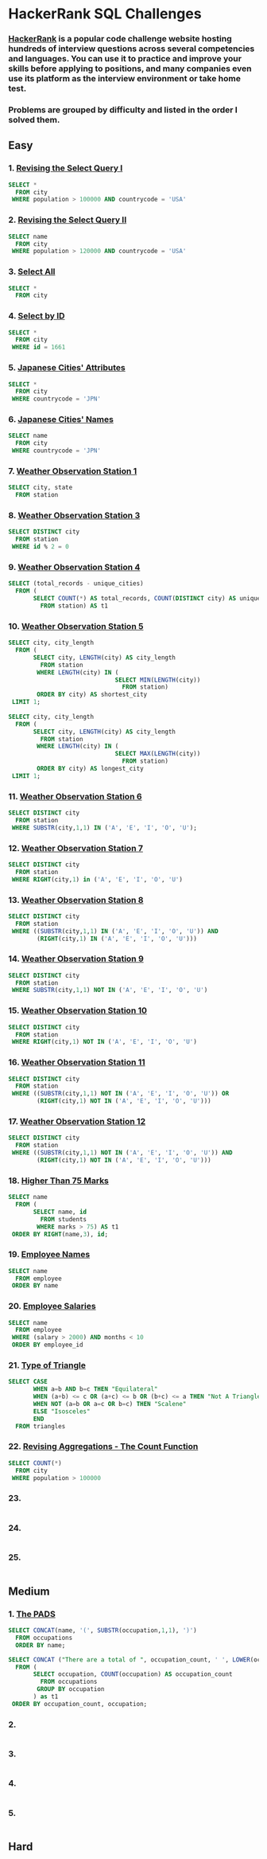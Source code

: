 # HackerRank SQL Challenges
### [HackerRank](https://www.hackerrank.com) is a popular code challenge website hosting hundreds of interview questions across several competencies and languages. You can use it to practice and improve your skills before applying to positions, and many companies even use its platform as the interview environment or take home test.
### Problems are grouped by difficulty and listed in the order I solved them.

## Easy

### 1. [Revising the Select Query I](https://www.hackerrank.com/challenges/revising-the-select-query/problem)

```sql
SELECT *
  FROM city
 WHERE population > 100000 AND countrycode = 'USA'
```

### 2. [Revising the Select Query II](https://www.hackerrank.com/challenges/revising-the-select-query-2/problem)

```sql
SELECT name
  FROM city
 WHERE population > 120000 AND countrycode = 'USA'
```

### 3. [Select All](https://www.hackerrank.com/challenges/select-all-sql/problem)

```sql
SELECT *
  FROM city
```
### 4. [Select by ID](https://www.hackerrank.com/challenges/select-by-id/problem)

```sql
SELECT *
  FROM city
 WHERE id = 1661
```

### 5. [Japanese Cities' Attributes](https://www.hackerrank.com/challenges/japanese-cities-attributes/problem)

```sql
SELECT *
  FROM city
 WHERE countrycode = 'JPN'
```

### 6. [Japanese Cities' Names](https://www.hackerrank.com/challenges/japanese-cities-name/problem)

```sql
SELECT name
  FROM city
 WHERE countrycode = 'JPN'
```

### 7. [Weather Observation Station 1](https://www.hackerrank.com/challenges/weather-observation-station-1/problem)

```sql
SELECT city, state
  FROM station
```

### 8. [Weather Observation Station 3](https://www.hackerrank.com/challenges/weather-observation-station-3/problem)

```sql
SELECT DISTINCT city
  FROM station
 WHERE id % 2 = 0
```

### 9. [Weather Observation Station 4](https://www.hackerrank.com/challenges/weather-observation-station-4/problem)

```sql
SELECT (total_records - unique_cities)
  FROM (
       SELECT COUNT(*) AS total_records, COUNT(DISTINCT city) AS unique_cities
         FROM station) AS t1
```

### 10. [Weather Observation Station 5](https://www.hackerrank.com/challenges/weather-observation-station-5/problem)

```sql
SELECT city, city_length
  FROM (
       SELECT city, LENGTH(city) AS city_length
         FROM station
        WHERE LENGTH(city) IN (
                              SELECT MIN(LENGTH(city))
                                FROM station)
        ORDER BY city) AS shortest_city
 LIMIT 1;
 
SELECT city, city_length
  FROM (
       SELECT city, LENGTH(city) AS city_length
         FROM station
        WHERE LENGTH(city) IN (
                              SELECT MAX(LENGTH(city))
                                FROM station) 
        ORDER BY city) AS longest_city
 LIMIT 1;
```

### 11. [Weather Observation Station 6](https://www.hackerrank.com/challenges/weather-observation-station-6/problem)

```sql
SELECT DISTINCT city
  FROM station
 WHERE SUBSTR(city,1,1) IN ('A', 'E', 'I', 'O', 'U');
```

### 12. [Weather Observation Station 7](https://www.hackerrank.com/challenges/weather-observation-station-7/problem)

```sql
SELECT DISTINCT city
  FROM station
 WHERE RIGHT(city,1) in ('A', 'E', 'I', 'O', 'U')
```

### 13. [Weather Observation Station 8](https://www.hackerrank.com/challenges/weather-observation-station-8/problem)

```sql
SELECT DISTINCT city
  FROM station
 WHERE ((SUBSTR(city,1,1) IN ('A', 'E', 'I', 'O', 'U')) AND
        (RIGHT(city,1) IN ('A', 'E', 'I', 'O', 'U')))
```

### 14. [Weather Observation Station 9](https://www.hackerrank.com/challenges/weather-observation-station-9/problem)

```sql
SELECT DISTINCT city
  FROM station
 WHERE SUBSTR(city,1,1) NOT IN ('A', 'E', 'I', 'O', 'U')
```

### 15. [Weather Observation Station 10](https://www.hackerrank.com/challenges/weather-observation-station-10/problem)

```sql
SELECT DISTINCT city
  FROM station
 WHERE RIGHT(city,1) NOT IN ('A', 'E', 'I', 'O', 'U')
```

### 16. [Weather Observation Station 11](https://www.hackerrank.com/challenges/weather-observation-station-11/problem)

```sql
SELECT DISTINCT city
  FROM station
 WHERE ((SUBSTR(city,1,1) NOT IN ('A', 'E', 'I', 'O', 'U')) OR
        (RIGHT(city,1) NOT IN ('A', 'E', 'I', 'O', 'U')))
```

### 17. [Weather Observation Station 12](https://www.hackerrank.com/challenges/weather-observation-station-12/problem)

```sql
SELECT DISTINCT city
  FROM station
 WHERE ((SUBSTR(city,1,1) NOT IN ('A', 'E', 'I', 'O', 'U')) AND
        (RIGHT(city,1) NOT IN ('A', 'E', 'I', 'O', 'U')))
```


### 18. [Higher Than 75 Marks](https://www.hackerrank.com/challenges/more-than-75-marks/problem)

```sql
SELECT name
  FROM (
       SELECT name, id
         FROM students
        WHERE marks > 75) AS t1
 ORDER BY RIGHT(name,3), id;
```

### 19. [Employee Names](https://www.hackerrank.com/challenges/name-of-employees/problem)

```sql
SELECT name
  FROM employee
 ORDER BY name
```

### 20. [Employee Salaries](https://www.hackerrank.com/challenges/salary-of-employees/problem)

```sql
SELECT name
  FROM employee
 WHERE (salary > 2000) AND months < 10
 ORDER BY employee_id
```

### 21. [Type of Triangle](https://www.hackerrank.com/challenges/what-type-of-triangle/problem)

```sql
SELECT CASE
       WHEN a=b AND b=c THEN "Equilateral"
       WHEN (a+b) <= c OR (a+c) <= b OR (b+c) <= a THEN "Not A Triangle"
       WHEN NOT (a=b OR a=c OR b=c) THEN "Scalene"
       ELSE "Isosceles"
       END
  FROM triangles
```

### 22. [Revising Aggregations - The Count Function](https://www.hackerrank.com/challenges/revising-aggregations-the-count-function/problem)

```sql
SELECT COUNT(*)
  FROM city
 WHERE population > 100000
```

### 23. []()

```sql

```

### 24. []()

```sql

```

### 25. []()

```sql

```


## Medium

### 1. [The PADS](https://www.hackerrank.com/challenges/the-pads/problem)

```sql
SELECT CONCAT(name, '(', SUBSTR(occupation,1,1), ')')
  FROM occupations
  ORDER BY name;

SELECT CONCAT ("There are a total of ", occupation_count, ' ', LOWER(occupation), "s.")
  FROM (
       SELECT occupation, COUNT(occupation) AS occupation_count
         FROM occupations
        GROUP BY occupation
       ) as t1
 ORDER BY occupation_count, occupation;
```

### 2. []()

```sql

```

### 3. []()

```sql

```

### 4. []()

```sql

```

### 5. []()

```sql

```
## Hard
